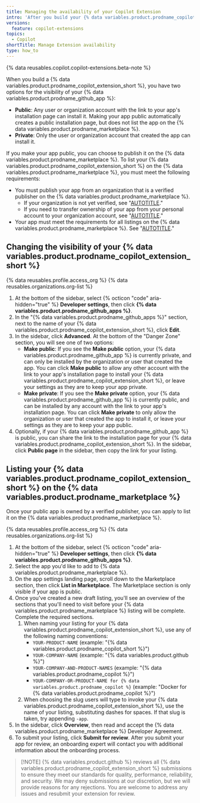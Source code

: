 ```yaml
---
title: Managing the availability of your Copilot Extension
intro: 'After you build your {% data variables.product.prodname_copilot_extension_short %}, you can change it''s visibility or publish it on the {% data variables.product.prodname_marketplace %}.'
versions:
  feature: copilot-extensions
topics:
  - Copilot
shortTitle: Manage Extension availability
type: how_to
---
```


{% data reusables.copilot.copilot-extensions.beta-note %}

When you build a {% data variables.product.prodname_copilot_extension_short %}, you have two options for the visibility of your {% data variables.product.prodname_github_app %}:

* **Public**: Any user or organization account with the link to your app's installation page can install it. Making your app public automatically creates a public installation page, but does not list the app on the {% data variables.product.prodname_marketplace %}.
* **Private**: Only the user or organization account that created the app can install it.

If you make your app public, you can choose to publish it on the {% data variables.product.prodname_marketplace %}. To list your {% data variables.product.prodname_copilot_extension_short %} on the {% data variables.product.prodname_marketplace %}, you must meet the following requirements:

* You must publish your app from an organization that is a verified publisher on the {% data variables.product.prodname_marketplace %}.
  * If your organization is not yet verified, see "[AUTOTITLE](/apps/github-marketplace/github-marketplace-overview/applying-for-publisher-verification-for-your-organization)."
  * If you need to transfer ownership of your app from your personal account to your organization account, see "[AUTOTITLE](/apps/maintaining-github-apps/transferring-ownership-of-a-github-app)."
* Your app must meet the requirements for all listings on the {% data variables.product.prodname_marketplace %}. See "[AUTOTITLE](/apps/github-marketplace/creating-apps-for-github-marketplace/requirements-for-listing-an-app#requirements-for-all-github-marketplace-listings)."

## Changing the visibility of your {% data variables.product.prodname_copilot_extension_short %}

{% data reusables.profile.access_org %}
{% data reusables.organizations.org-list %}
1. At the bottom of the sidebar, select {% octicon "code" aria-hidden="true" %} **Developer settings**, then click **{% data variables.product.prodname_github_apps %}**.
1. In the "{% data variables.product.prodname_github_apps %}" section, next to the name of your {% data variables.product.prodname_copilot_extension_short %}, click **Edit**.
1. In the sidebar, click **Advanced**. At the bottom of the "Danger Zone" section, you will see one of two options:
   * **Make public**: If you see the **Make public** option, your {% data variables.product.prodname_github_app %} is currently private, and can only be installed by the organization or user that created the app. You can click **Make public** to allow any other account with the link to your app's installation page to install your {% data variables.product.prodname_copilot_extension_short %}, or leave your settings as they are to keep your app private.
   * **Make private**: If you see the **Make private** option, your {% data variables.product.prodname_github_app %} is currently public, and can be installed by any account with the link to your app's installation page. You can click **Make private** to only allow the organization or user that created the app to install it, or leave your settings as they are to keep your app public.
1. Optionally, if your {% data variables.product.prodname_github_app %} is public, you can share the link to the installation page for your {% data variables.product.prodname_copilot_extension_short %}. In the sidebar, click **Public page** in the sidebar, then copy the link for your listing.

## Listing your {% data variables.product.prodname_copilot_extension_short %} on the {% data variables.product.prodname_marketplace %}

Once your public app is owned by a verified publisher, you can apply to list it on the {% data variables.product.prodname_marketplace %}.

{% data reusables.profile.access_org %}
{% data reusables.organizations.org-list %}
1. At the bottom of the sidebar, select {% octicon "code" aria-hidden="true" %} **Developer settings**, then click **{% data variables.product.prodname_github_apps %}**.
1. Select the app you'd like to add to {% data variables.product.prodname_marketplace %}.
1. On the app settings landing page, scroll down to the Marketplace section, then click **List in Marketplace**. The Marketplace section is only visible if your app is public.
1. Once you've created a new draft listing, you'll see an overview of the sections that you'll need to visit before your {% data variables.product.prodname_marketplace %} listing will be complete. Complete the required sections.
   1. When naming your listing for your {% data variables.product.prodname_copilot_extension_short %}, use any of the following naming conventions:
      * `YOUR-PRODUCT-NAME` (example: "{% data variables.product.prodname_copilot_short %}")
      * `YOUR-COMPANY-NAME` (example: "{% data variables.product.github %}")
      * `YOUR-COMPANY-AND-PRODUCT-NAMES` (example: "{% data variables.product.prodname_copilot %}")
      * `YOUR-COMPANY-OR-PRODUCT-NAME for {% data variables.product.prodname_copilot %}` (example: "Docker for {% data variables.product.prodname_copilot %}")
   1. When choosing the slug users will type to invoke your {% data variables.product.prodname_copilot_extension_short %}, use the name of your listing, substituting dashes for spaces. If that slug is taken, try appending `-app`.
1. In the sidebar, click **Overview**, then read and accept the {% data variables.product.prodname_marketplace %} Developer Agreement.
1. To submit your listing, click **Submit for review**. After you submit your app for review, an onboarding expert will contact you with additional information about the onboarding process.

> [!NOTE] {% data variables.product.github %} reviews all {% data variables.product.prodname_copilot_extension_short %} submissions to ensure they meet our standards for quality, performance, reliability, and security. We may deny submissions at our discretion, but we will provide reasons for any rejections. You are welcome to address any issues and resubmit your extension for review.
